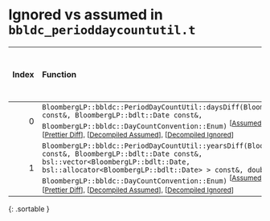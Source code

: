 # Ignored vs assumed in `bbldc_perioddaycountutil.t`

<script src="../sorttable.js"></script>

|   Index | Function                                                                                                                                                                                                                                                                                                                                                                                                                                                                                  |   Difference in number of lines |   Function size difference in bytes |   Number of lines in assumed build |   Number of bytes in assumed build |   Number of lines in ignored build |   Number of bytes in ignored build |
|--------:|:------------------------------------------------------------------------------------------------------------------------------------------------------------------------------------------------------------------------------------------------------------------------------------------------------------------------------------------------------------------------------------------------------------------------------------------------------------------------------------------|--------------------------------:|------------------------------------:|-----------------------------------:|-----------------------------------:|-----------------------------------:|-----------------------------------:|
|       0 | `BloombergLP::bbldc::PeriodDayCountUtil::daysDiff(BloombergLP::bdlt::Date const&, BloombergLP::bdlt::Date const&, BloombergLP::bbldc::DayCountConvention::Enum)` <sup>\[[Assumed](0-assume)\], \[[Ignored](0-none)\], \[[Diff](0.diff.html)\], \[[Prettier Diff](0-diff.html)\], \[[Decompiled Assumed](0-assume-decompiled.txt)\], \[[Decompiled Ignored](0-none-decompiled.txt)\]</sup>                                                                                                 |                              -2 |                                   0 |                                  5 |                                 16 |                                  7 |                                 16 |
|       1 | `BloombergLP::bbldc::PeriodDayCountUtil::yearsDiff(BloombergLP::bdlt::Date const&, BloombergLP::bdlt::Date const&, bsl::vector<BloombergLP::bdlt::Date, bsl::allocator<BloombergLP::bdlt::Date> > const&, double, BloombergLP::bbldc::DayCountConvention::Enum)` <sup>\[[Assumed](1-assume)\], \[[Ignored](1-none)\], \[[Diff](1.diff.html)\], \[[Prettier Diff](1-diff.html)\], \[[Decompiled Assumed](1-assume-decompiled.txt)\], \[[Decompiled Ignored](1-none-decompiled.txt)\]</sup> |                              -3 |                                   0 |                                  3 |                                 16 |                                  6 |                                 16 |
{: .sortable }
